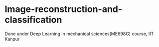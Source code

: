 # Image-reconstruction-and-classification
Done under Deep Learning in mechanical sciences(ME698G) course, IIT Kanpur
